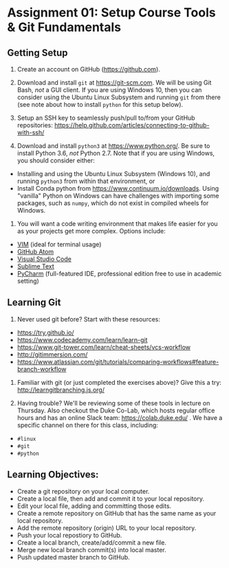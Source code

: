 # Assignment 01: Setup Course Tools & Git Fundamentals

## Getting Setup
1. Create an account on GitHub (https://github.com).

1. Download and install `git` at https://git-scm.com.  We will
   be using Git Bash, *not* a GUI client.  If you are using Windows 10,
   then you can consider using the Ubuntu Linux Subsystem and running `git`
   from there (see note about how to install `python` for this setup below).

1. Setup an SSH key to seamlessly push/pull to/from your GitHub repositories:
   https://help.github.com/articles/connecting-to-github-with-ssh/

1. Download and install `python3` at https://www.python.org/. Be sure to
   install Python 3.6, *not* Python 2.7.  Note that if you are using Windows,
   you should consider either:
  + Installing and using the Ubuntu Linux Subsystem (Windows 10), and running
    `python3` from within that environment, or
  + Install Conda python from https://www.continuum.io/downloads.  Using
    "vanilla" Python on Windows can have challenges with importing some
    packages, such as `numpy`, which do not exist in compiled wheels for
    Windows.

1. You will want a code writing environment that makes life easier for you as
  your projects get more complex.  Options include:
  + [VIM](http://www.vim.org) (ideal for terminal usage)
  + [GitHub Atom](https://atom.io/)
  + [Visual Studio Code](https://code.visualstudio.com/)
  + [Sublime Text](https://www.sublimetext.com/)
  + [PyCharm](https://www.jetbrains.com/pycharm/) (full-featured IDE, professional edition free to use in academic setting)

## Learning Git
1. Never used git before?  Start with these resources:
  + https://try.github.io/
  + https://www.codecademy.com/learn/learn-git
  + https://www.git-tower.com/learn/cheat-sheets/vcs-workflow
  + http://gitimmersion.com/
  + https://www.atlassian.com/git/tutorials/comparing-workflows#feature-branch-workflow

1. Familiar with git (or just completed the exercises above)?  Give this a try:
  http://learngitbranching.js.org/

1. Having trouble?  We'll be reviewing some of these tools in lecture on
  Thursday.  Also checkout the Duke Co-Lab, which hosts regular office hours
  and has an online Slack team: https://colab.duke.edu/ .  We have a specific
  channel on there for this class, including:
  + `#linux`
  + `#git`
  + `#python`

## Learning Objectives:
  + Create a git repository on your local computer.
  + Create a local file, then add and commit it to your local repository.
  + Edit your local file, adding and committing those edits.
  + Create a remote repository on GitHub that has the same name as your local repository.
  + Add the remote repository (origin) URL to your local repository.
  + Push your local repostiory to GitHub.
  + Create a local branch, create/add/commit a new file.
  + Merge new local branch commit(s) into local master.
  + Push updated master branch to GitHub.
